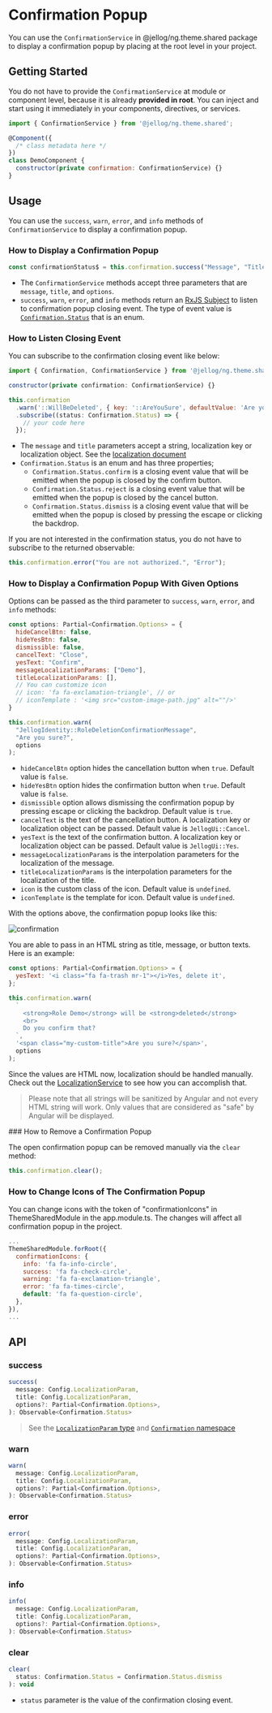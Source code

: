 # Confirmation Popup

You can use the `ConfirmationService` in @jellog/ng.theme.shared package to display a confirmation popup by placing at the root level in your project.

## Getting Started

You do not have to provide the `ConfirmationService` at module or component level, because it is already **provided in root**. You can inject and start using it immediately in your components, directives, or services.

```js
import { ConfirmationService } from '@jellog/ng.theme.shared';

@Component({
  /* class metadata here */
})
class DemoComponent {
  constructor(private confirmation: ConfirmationService) {}
}
```

## Usage

You can use the `success`, `warn`, `error`, and `info` methods of `ConfirmationService` to display a confirmation popup.

### How to Display a Confirmation Popup

```js
const confirmationStatus$ = this.confirmation.success("Message", "Title");
```

- The `ConfirmationService` methods accept three parameters that are `message`, `title`, and `options`.
- `success`, `warn`, `error`, and `info` methods return an [RxJS Subject](https://rxjs-dev.firebaseapp.com/guide/subject) to listen to confirmation popup closing event. The type of event value is [`Confirmation.Status`](https://github.com/jellogframework/jellog/blob/master/npm/ng-packs/packages/theme-shared/src/lib/models/confirmation.ts#L24) that is an enum.

### How to Listen Closing Event

You can subscribe to the confirmation closing event like below:

```js
import { Confirmation, ConfirmationService } from '@jellog/ng.theme.shared';

constructor(private confirmation: ConfirmationService) {}

this.confirmation
  .warn('::WillBeDeleted', { key: '::AreYouSure', defaultValue: 'Are you sure?' })
  .subscribe((status: Confirmation.Status) => {
    // your code here
  });
```

- The `message` and `title` parameters accept a string, localization key or localization object. See the [localization document](./Localization.md)
- `Confirmation.Status` is an enum and has three properties;
  - `Confirmation.Status.confirm` is a closing event value that will be emitted when the popup is closed by the confirm button.
  - `Confirmation.Status.reject` is a closing event value that will be emitted when the popup is closed by the cancel button.
  - `Confirmation.Status.dismiss` is a closing event value that will be emitted when the popup is closed by pressing the escape or clicking the backdrop.

If you are not interested in the confirmation status, you do not have to subscribe to the returned observable:

```js
this.confirmation.error("You are not authorized.", "Error");
```

### How to Display a Confirmation Popup With Given Options

Options can be passed as the third parameter to `success`, `warn`, `error`, and `info` methods:

```js
const options: Partial<Confirmation.Options> = {
  hideCancelBtn: false,
  hideYesBtn: false,
  dismissible: false,
  cancelText: "Close",
  yesText: "Confirm",
  messageLocalizationParams: ["Demo"],
  titleLocalizationParams: [],
  // You can customize icon 
  // icon: 'fa fa-exclamation-triangle', // or
  // iconTemplate : '<img src="custom-image-path.jpg" alt=""/>'
} 

this.confirmation.warn(
  "JellogIdentity::RoleDeletionConfirmationMessage",
  "Are you sure?",
  options
);
```

- `hideCancelBtn` option hides the cancellation button when `true`. Default value is `false`.
- `hideYesBtn` option hides the confirmation button when `true`. Default value is `false`.
- `dismissible` option allows dismissing the confirmation popup by pressing escape or clicking the backdrop. Default value is `true`.
- `cancelText` is the text of the cancellation button. A localization key or localization object can be passed. Default value is `JellogUi::Cancel`.
- `yesText` is the text of the confirmation button. A localization key or localization object can be passed. Default value is `JellogUi::Yes`.
- `messageLocalizationParams` is the interpolation parameters for the localization of the message.
- `titleLocalizationParams` is the interpolation parameters for the localization of the title.
- `icon` is the custom class of the icon. Default value is `undefined`.
- `iconTemplate` is the template for icon. Default value is `undefined`.

With the options above, the confirmation popup looks like this:

![confirmation](./images/confirmation.png)

You are able to pass in an HTML string as title, message, or button texts. Here is an example:

```js
const options: Partial<Confirmation.Options> = {
  yesText: '<i class="fa fa-trash mr-1"></i>Yes, delete it',
};

this.confirmation.warn(
  `
    <strong>Role Demo</strong> will be <strong>deleted</strong>
    <br>
    Do you confirm that?
  `,
  '<span class="my-custom-title">Are you sure?</span>',
  options
);
```

Since the values are HTML now, localization should be handled manually. Check out the [LocalizationService](./Localization#using-the-localization-service) to see how you can accomplish that.

> Please note that all strings will be sanitized by Angular and not every HTML string will work. Only values that are considered as "safe" by Angular will be displayed.

### How to Remove a Confirmation Popup

The open confirmation popup can be removed manually via the `clear` method:

```js
this.confirmation.clear();
```

### How to Change Icons of The Confirmation Popup

You can change icons with the token of "confirmationIcons" in ThemeSharedModule in the app.module.ts. The changes will affect  all confirmation popup in the project.

```js
...
ThemeSharedModule.forRoot({
  confirmationIcons: {
    info: 'fa fa-info-circle',
    success: 'fa fa-check-circle',
    warning: 'fa fa-exclamation-triangle',
    error: 'fa fa-times-circle',
    default: 'fa fa-question-circle',
  },
}),
...
```


## API

### success

```js
success(
  message: Config.LocalizationParam,
  title: Config.LocalizationParam,
  options?: Partial<Confirmation.Options>,
): Observable<Confirmation.Status>
```

> See the [`LocalizationParam` type](https://github.com/jellogframework/jellog/blob/master/npm/ng-packs/packages/core/src/lib/models/localization.ts#L6) and [`Confirmation` namespace](https://github.com/jellogframework/jellog/blob/master/npm/ng-packs/packages/theme-shared/src/lib/models/confirmation.ts)

### warn

```js
warn(
  message: Config.LocalizationParam,
  title: Config.LocalizationParam,
  options?: Partial<Confirmation.Options>,
): Observable<Confirmation.Status>
```

### error

```js
error(
  message: Config.LocalizationParam,
  title: Config.LocalizationParam,
  options?: Partial<Confirmation.Options>,
): Observable<Confirmation.Status>
```

### info

```js
info(
  message: Config.LocalizationParam,
  title: Config.LocalizationParam,
  options?: Partial<Confirmation.Options>,
): Observable<Confirmation.Status>
```

### clear

```js
clear(
  status: Confirmation.Status = Confirmation.Status.dismiss
): void
```

- `status` parameter is the value of the confirmation closing event.

